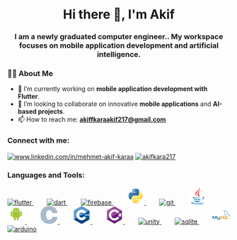 <h1 align="center">Hi there 👋, I'm Akif</h1>

<h3 align="center">I am a newly graduated computer engineer.. My workspace focuses on <strong>mobile application development</strong> and <strong>artificial intelligence</strong>.</h3>




### 👨‍💻 About Me

- 🔭 I’m currently working on **mobile application development with Flutter**.  
- 👯 I’m looking to collaborate on innovative **mobile applications** and **AI-based projects**.
- 📫 How to reach me: **akiffkaraakif217@gmail.com**


<h3 align="left">Connect with me:</h3>
<p align="left">
<a href="https://linkedin.com/in/mehmet-akif-karaa" target="blank"><img align="center" src="https://raw.githubusercontent.com/rahuldkjain/github-profile-readme-generator/master/src/images/icons/Social/linked-in-alt.svg" alt="www.linkedin.com/in/mehmet-akif-karaa" height="35" width="30" /></a>
<a href="https://kaggle.com/akifkara217" target="blank"><img align="center" src="https://raw.githubusercontent.com/rahuldkjain/github-profile-readme-generator/master/src/images/icons/Social/kaggle.svg" alt="akifkara217" height="35" width="30" /></a>
</p>

<h3 align="left">Languages and Tools:</h3>
<p align="left"> 
  <a href="https://flutter.dev" target="_blank" rel="noreferrer" style="margin-right: 30px;"> 
    <img src="https://www.vectorlogo.zone/logos/flutterio/flutterio-icon.svg" alt="flutter" width="40" height="40"/> 
  </a>
  <a href="https://dart.dev" target="_blank" rel="noreferrer" style="margin-right: 30px;"> 
    <img src="https://www.vectorlogo.zone/logos/dartlang/dartlang-icon.svg" alt="dart" width="40" height="40"/> 
  </a>
  <a href="https://firebase.google.com/" target="_blank" rel="noreferrer" style="margin-right: 30px;"> 
    <img src="https://www.vectorlogo.zone/logos/firebase/firebase-icon.svg" alt="firebase" width="40" height="40"/> 
  </a>
  <a href="https://www.python.org" target="_blank" rel="noreferrer" style="margin-right: 30px;"> 
    <img src="https://raw.githubusercontent.com/devicons/devicon/master/icons/python/python-original.svg" alt="python" width="40" height="40"/> 
  </a>
  <a href="https://git-scm.com/" target="_blank" rel="noreferrer" style="margin-right: 30px;"> 
    <img src="https://www.vectorlogo.zone/logos/git-scm/git-scm-icon.svg" alt="git" width="40" height="40"/> 
  </a>
  <a href="https://www.java.com" target="_blank" rel="noreferrer" style="margin-right: 30px;"> 
    <img src="https://raw.githubusercontent.com/devicons/devicon/master/icons/java/java-original.svg" alt="java" width="40" height="40"/> 
  </a>
  <a href="https://developer.android.com" target="_blank" rel="noreferrer" style="margin-right: 30px;"> 
    <img src="https://raw.githubusercontent.com/devicons/devicon/master/icons/android/android-original-wordmark.svg" alt="android" width="40" height="40"/> 
  </a>
  <a href="https://www.cprogramming.com/" target="_blank" rel="noreferrer" style="margin-right: 30px;"> 
    <img src="https://raw.githubusercontent.com/devicons/devicon/master/icons/c/c-original.svg" alt="c" width="40" height="40"/> 
  </a> 
  <a href="https://www.w3schools.com/cpp/" target="_blank" rel="noreferrer" style="margin-right: 30px;"> 
    <img src="https://raw.githubusercontent.com/devicons/devicon/master/icons/cplusplus/cplusplus-original.svg" alt="cplusplus" width="40" height="40"/> 
  </a> 
  <a href="https://www.w3schools.com/cs/" target="_blank" rel="noreferrer" style="margin-right: 30px;"> 
    <img src="https://raw.githubusercontent.com/devicons/devicon/master/icons/csharp/csharp-original.svg" alt="csharp" width="40" height="40"/> 
  </a>
  <a href="https://unity.com/" target="_blank" rel="noreferrer" style="margin-right: 30px;"> 
    <img src="https://www.vectorlogo.zone/logos/unity3d/unity3d-icon.svg" alt="unity" width="40" height="40"/> 
  </a>
  <a href="https://www.sqlite.org/" target="_blank" rel="noreferrer" style="margin-right: 30px;"> 
    <img src="https://www.vectorlogo.zone/logos/sqlite/sqlite-icon.svg" alt="sqlite" width="40" height="40"/> 
  </a>
  <a href="https://www.mysql.com/" target="_blank" rel="noreferrer" style="margin-right: 30px;"> 
    <img src="https://raw.githubusercontent.com/devicons/devicon/master/icons/mysql/mysql-original-wordmark.svg" alt="mysql" width="40" height="40"/> 
  </a>
  <a href="https://www.arduino.cc/" target="_blank" rel="noreferrer" style="margin-right: 30px;"> 
    <img src="https://cdn.worldvectorlogo.com/logos/arduino-1.svg" alt="arduino" width="40" height="40"/> 
  </a>
</p>




<!--
**akifkara217/akifkara217** is a ✨ _special_ ✨ repository because its `README.md` (this file) appears on your GitHub profile.

Here are some ideas to get you started:

- 🔭 I’m currently working on ...
- 🌱 I’m currently learning ...
- 👯 I’m looking to collaborate on ...
- 🤔 I’m looking for help with ...
- 💬 Ask me about ...
- 📫 How to reach me: ...
- 😄 Pronouns: ...
- ⚡ Fun fact: ...
-->
